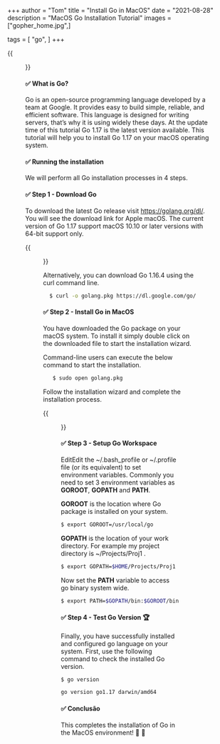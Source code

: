 +++
author = "Tom"
title = "Install Go in MacOS"
date = "2021-08-28"
description = "MacOS Go Installation Tutorial"
images = ["gopher_home.jpg",]

tags = [
    "go",
]
+++

{{<figure src="/img/install-go/gopher_banner.jpg">}}

#### :white_check_mark: What is Go?

Go is an open-source programming language developed by a team at Google. It provides easy to build simple, reliable, and efficient software. This language is designed for writing servers, that’s why it is using widely these days. At the update time of this tutorial Go 1.17 is the latest version available. This tutorial will help you to install Go 1.17 on your macOS operating system.
  &nbsp;


#### :white_check_mark: Running the installation

  We will perform all Go installation processes in 4 steps.

#### :white_check_mark: Step 1 - Download Go

To download the latest Go release visit https://golang.org/dl/. You will see the download link for Apple macOS. The current version of Go 1.17 support macOS 10.10 or later versions with 64-bit support only.


  {{<figure src="/img/install-go/windows/download-go.png" width="72%">}}
  &nbsp;

Alternatively, you can download Go 1.16.4 using the curl command line.
``` bash
  $ curl -o golang.pkg https://dl.google.com/go/go1.16.4.darwin-amd64.pkg 
```

#### :white_check_mark: Step 2 - Install Go in MacOS

You have downloaded the Go package on your macOS system. To install it simply double click on the downloaded file to start the installation wizard.

Command-line users can execute the below command to start the installation.

```bash
   $ sudo open golang.pkg 
```

Follow the installation wizard and complete the installation process.

  {{<figure src="/img/install-go/mac/install-go-on-macos.png" width="72%">}}
  &nbsp;


#### :white_check_mark: Step 3 - Setup Go Workspace
EditEdit the ~/.bash_profile or ~/.profile file (or its equivalent) to set environment variables. Commonly you need to set 3 environment variables as **GOROOT**, **GOPATH** and **PATH**.

**GOROOT** is the location where Go package is installed on your system.

```bash
$ export GOROOT=/usr/local/go 
```

**GOPATH** is the location of your work directory. For example my project directory is ~/Projects/Proj1 .
```bash
$ export GOPATH=$HOME/Projects/Proj1 
```

Now set the **PATH** variable to access go binary system wide.

```bash
$ export PATH=$GOPATH/bin:$GOROOT/bin:$PATH 
```

#### :white_check_mark: Step 4 - Test Go Version :trophy:

Finally, you have successfully installed and configured go language on your system. First, use the following command to check the installed Go version.
    
```bash
$ go version

go version go1.17 darwin/amd64
```

#### :white_check_mark: Conclusão

This completes the installation of Go in the MacOS environment! :muscle: :dart:
